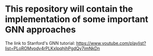 # This repository will contain the implementation of some important GNN approaches

The link to Stanford's GNN tutorial: https://www.youtube.com/playlist?list=PLoROMvodv4rPLKxIpqhjhPgdQy7imNkDn
